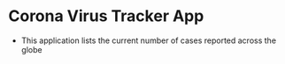 <h1> Corona Virus Tracker App </h1>
<ul>
  <li>This application lists the current number of cases reported across the globe</li>
 
</ul>
